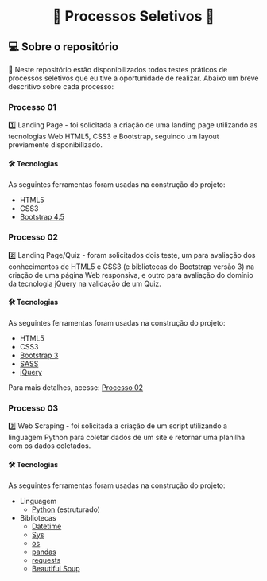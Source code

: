 <h1 align="center"> 
	📌 Processos Seletivos 📌
</h1>


## 💻 Sobre o repositório

📂 Neste repositório estão disponibilizados todos testes práticos de processos seletivos que eu tive a oportunidade de realizar. Abaixo um breve descritivo sobre cada processo:

### Processo 01
1️⃣ Landing Page -  foi solicitada a criação de uma landing page utilizando as tecnologias Web HTML5, CSS3 e Bootstrap, seguindo um layout previamente disponibilizado.

#### 🛠 Tecnologias

As seguintes ferramentas foram usadas na construção do projeto:

- HTML5 
- CSS3
- [Bootstrap 4.5](https://getbootstrap.com/docs/4.5/getting-started/introduction/)


### Processo 02
2️⃣ Landing Page/Quiz - foram solicitados dois teste, um para avaliação dos conhecimentos de HTML5 e CSS3 (e bibliotecas do Bootstrap versão 3) na criação de uma página Web responsiva, e outro para avaliação do domínio da tecnologia jQuery na validação de um Quiz.

#### 🛠 Tecnologias

As seguintes ferramentas foram usadas na construção do projeto:

- HTML5 
- CSS3
- [Bootstrap 3](https://getbootstrap.com/docs/3.3/)
- [SASS](https://sass-lang.com/)
- [jQuery](https://jquery.com/)

Para mais detalhes, acesse: [Processo 02](https://github.com/iam-ianc/interviews/blob/main/Processo%2002/README.md)


### Processo 03
3️⃣ Web Scraping - foi solicitada a criação de um script utilizando a linguagem Python para coletar dados de um site e retornar uma planilha com os dados coletados.

#### 🛠 Tecnologias

As seguintes ferramentas foram usadas na construção do projeto:

- Linguagem
	- [Python](https://www.python.org/) (estruturado)
- Bibliotecas
	- [Datetime](https://docs.python.org/3/library/datetime.html)
	- [Sys](https://docs.python.org/3/library/sys.html)
	- [os](https://docs.python.org/3/library/os.html)
	- [pandas](https://pandas.pydata.org/pandas-docs/stable/index.html)
	- [requests](https://requests.readthedocs.io/en/master/)
	- [Beautiful Soup](https://www.crummy.com/software/BeautifulSoup/bs4/doc/)
	
